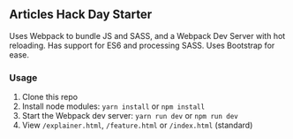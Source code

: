 ## Articles Hack Day Starter

Uses Webpack to bundle JS and SASS, and a Webpack Dev Server with hot reloading. Has support for ES6 and processing SASS. Uses Bootstrap for ease.

### Usage

1. Clone this repo
2. Install node modules: `yarn install` or `npm install`
3. Start the Webpack dev server: `yarn run dev` or `npm run dev`
4. View `/explainer.html`, `/feature.html` or `/index.html` (standard)